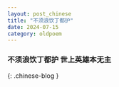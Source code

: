 ```yaml
---
layout: post_chinese
title: "不须浪饮丁都护"
date: 2024-07-15
category: oldpoem
---
```


### 不须浪饮丁都护 世上英雄本无主
{: .chinese-blog }
